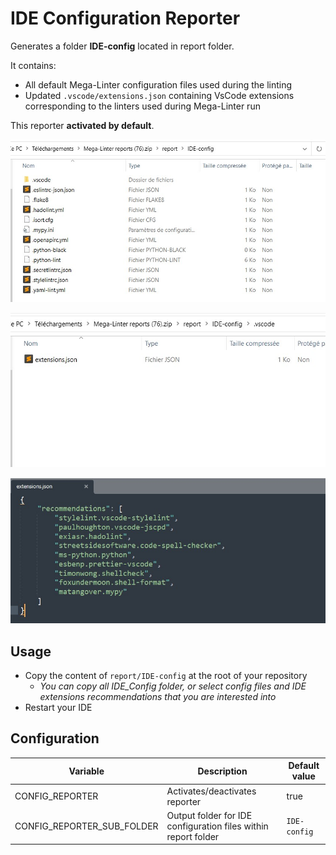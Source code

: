 # IDE Configuration Reporter

Generates a folder **IDE-config** located in report folder.

It contains:

- All default Mega-Linter configuration files used during the linting
- Updated `.vscode/extensions.json` containing VsCode extensions corresponding to the linters used during Mega-Linter run

This reporter **activated by default**.

![Screenshot](../assets/images/ConfigReporter_1.jpg)

![Screenshot](../assets/images/ConfigReporter_2.jpg)

![Screenshot](../assets/images/ConfigReporter_3.jpg)

## Usage

- Copy the content of `report/IDE-config` at the root of your repository
  - _You can copy all IDE_Config folder, or select config files and IDE extensions recommendations that you are interested into_
- Restart your IDE



## Configuration

| Variable        | Description                    | Default value |
|-----------------|--------------------------------|---------------|
| CONFIG_REPORTER | Activates/deactivates reporter | true          |
| CONFIG_REPORTER_SUB_FOLDER | Output folder for IDE configuration files within report folder | `IDE-config`          |
